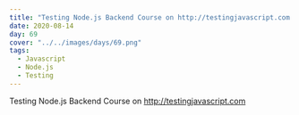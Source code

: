 ```yaml
---
title: "Testing Node.js Backend Course on http://testingjavascript.com (Cont.)"
date: 2020-08-14
day: 69
cover: "../../images/days/69.png"
tags:
  - Javascript
  - Node.js
  - Testing
---
```


Testing Node.js Backend Course on http://testingjavascript.com
